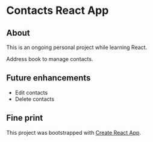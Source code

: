 # Contacts React App

## About
This is an ongoing personal project while learning React.

Address book to manage contacts.

## Future enhancements
* Edit contacts
* Delete contacts

## Fine print
This project was bootstrapped with [Create React App](https://github.com/facebookincubator/create-react-app).
